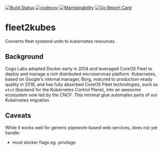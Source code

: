 [![Build Status](https://travis-ci.org/cogolabs/fleet2kubes.svg?branch=master)](https://travis-ci.org/cogolabs/fleet2kubes)
[![codecov](https://codecov.io/gh/cogolabs/fleet2kubes/branch/master/graph/badge.svg)](https://codecov.io/gh/cogolabs/fleet2kubes)
[![Maintainability](https://api.codeclimate.com/v1/badges/699f80c897e5cd1865ba/maintainability)](https://codeclimate.com/github/cogolabs/fleet2kubes/maintainability)
[![Go Report Card](https://goreportcard.com/badge/github.com/cogolabs/fleet2kubes)](https://goreportcard.com/report/github.com/cogolabs/fleet2kubes)

# fleet2kubes

Converts fleet systemd units to kubernetes resources.

## Background

Cogo Labs adopted Docker early in 2014 and leveraged CoreOS Fleet to deploy and manage a rich distributed microservices platform. Kubernetes, based on Google's internal manager, Borg, matured to production-ready quality in 2018, and has fully absorbed CoreOS Fleet technologies, such as `etcd` (backend for the Kubernetes Control Plane), into an awesome ecosystem now led by the CNCF. This minimal glue automates parts of our Kubernetes migration.

## Caveats

While it works well for generic pipework-based web services, does not yet handle:
- most docker flags eg. privilege
